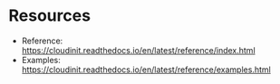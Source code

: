 # Resources

- Reference: https://cloudinit.readthedocs.io/en/latest/reference/index.html
- Examples: https://cloudinit.readthedocs.io/en/latest/reference/examples.html